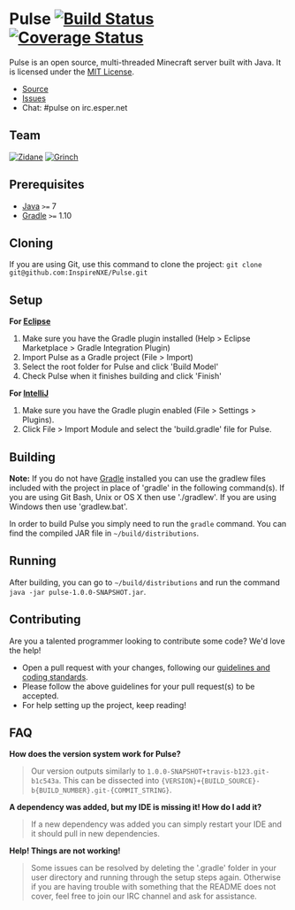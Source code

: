 Pulse [![Build Status](https://travis-ci.org/InspireNXE/Pulse.png?branch=master)](https://travis-ci.org/InspireNXE/Pulse) [![Coverage Status](https://coveralls.io/repos/InspireNXE/Pulse/badge.png?branch=master)](https://coveralls.io/r/InspireNXE/Pulse?branch=master)  
=============
Pulse is an open source, multi-threaded Minecraft server built with Java. It is licensed under the [MIT License].

* [Source]
* [Issues]
* Chat: #pulse on irc.esper.net

## Team
[![Zidane](https://secure.gravatar.com/avatar/3b8d6171c3f15daf35328a4f04c83de9?s=48)](https://github.com/Zidane "Zidane, Lead Developer")
[![Grinch](https://secure.gravatar.com/avatar/19d97d07c8797464aa8b7e2e0481da78?s=48)](https://github.com/Grinch "Grinch, Developer")

## Prerequisites
* [Java] `>=` 7
* [Gradle] `>=` 1.10

## Cloning
If you are using Git, use this command to clone the project: `git clone git@github.com:InspireNXE/Pulse.git`

## Setup
__For [Eclipse]__  
1. Make sure you have the Gradle plugin installed (Help > Eclipse Marketplace > Gradle Integration Plugin)  
2. Import Pulse as a Gradle project (File > Import)  
3. Select the root folder for Pulse and click 'Build Model'  
4. Check Pulse when it finishes building and click 'Finish'  

__For [IntelliJ]__  
1. Make sure you have the Gradle plugin enabled (File > Settings > Plugins).  
2. Click File > Import Module and select the 'build.gradle' file for Pulse.  

## Building
__Note:__ If you do not have [Gradle] installed you can use the gradlew files included with the project in place of 'gradle' in the following command(s). If you are using Git Bash, Unix or OS X then use './gradlew'. If you are using Windows then use 'gradlew.bat'.

In order to build Pulse you simply need to run the `gradle` command. You can find the compiled JAR file in `~/build/distributions`.

## Running
After building, you can go to `~/build/distributions` and run the command `java -jar pulse-1.0.0-SNAPSHOT.jar`.

## Contributing
Are you a talented programmer looking to contribute some code? We'd love the help!  
* Open a pull request with your changes, following our [guidelines and coding standards](CONTRIBUTING.md).  
* Please follow the above guidelines for your pull request(s) to be accepted.  
* For help setting up the project, keep reading!  

## FAQ
__How does the version system work for Pulse?__
>Our version outputs similarly to `1.0.0-SNAPSHOT+travis-b123.git-b1c543a`. This can be dissected into `{VERSION}+{BUILD_SOURCE}-b{BUILD_NUMBER}.git-{COMMIT_STRING}`.

__A dependency was added, but my IDE is missing it! How do I add it?__
>If a new dependency was added you can simply restart your IDE and it should pull in new dependencies.

__Help! Things are not working!__
>Some issues can be resolved by deleting the '.gradle' folder in your user directory and running through the setup steps again. Otherwise if you are having trouble with something that the README does not cover, feel free to join our IRC channel and ask for assistance.

[MIT License]: http://www.tldrlegal.com/license/mit-license/
[Source]: https://github.com/InspireNXE/Pulse/
[Issues]: https://github.com/InspireNXE/Pulse/issues
[Java]: http://java.oracle.com
[Gradle]: http://www.gradle.org/
[Eclipse]: http://www.eclipse.org/
[IntelliJ]: http://www.jetbrains.com/idea/